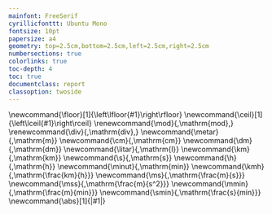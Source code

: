 ```yaml
---
mainfont: FreeSerif
cyrillicfonttt: Ubuntu Mono
fontsize: 10pt
papersize: a4
geometry: top=2.5cm,bottom=2.5cm,left=2.5cm,right=2.5cm
numbersections: true
colorlinks: true
toc-depth: 4
toc: true
documentclass: report
classoption: twoside
---
```


\newcommand{\floor}[1]{\left\lfloor{#1}\right\rfloor}
\newcommand{\ceil}[1]{\left\lceil{#1}\right\rceil}
\renewcommand{\mod}{\,\mathrm{mod}\,}
\renewcommand{\div}{\,\mathrm{div}\,}
\newcommand{\metar}{\,\mathrm{m}}
\newcommand{\cm}{\,\mathrm{cm}}
\newcommand{\dm}{\,\mathrm{dm}}
\newcommand{\litar}{\,\mathrm{l}}
\newcommand{\km}{\,\mathrm{km}}
\newcommand{\s}{\,\mathrm{s}}
\newcommand{\h}{\,\mathrm{h}}
\newcommand{\minut}{\,\mathrm{min}}
\newcommand{\kmh}{\,\mathrm{\frac{km}{h}}}
\newcommand{\ms}{\,\mathrm{\frac{m}{s}}}
\newcommand{\mss}{\,\mathrm{\frac{m}{s^2}}}
\newcommand{\mmin}{\,\mathrm{\frac{m}{min}}}
\newcommand{\smin}{\,\mathrm{\frac{s}{min}}}
\newcommand{\abs}[1]{|#1|}
